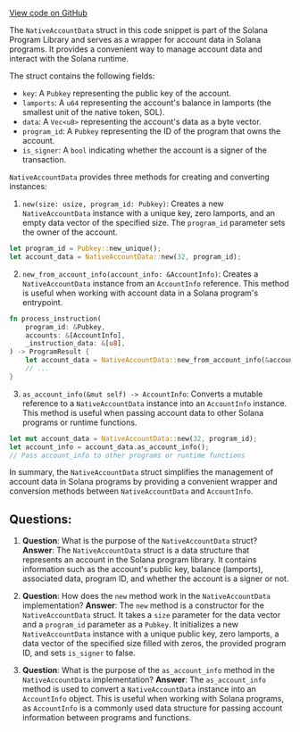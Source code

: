 [View code on GitHub](https://github.com/solana-labs/solana-program-library/token-swap/program/fuzz/src/native_account_data.rs)

The `NativeAccountData` struct in this code snippet is part of the Solana Program Library and serves as a wrapper for account data in Solana programs. It provides a convenient way to manage account data and interact with the Solana runtime.

The struct contains the following fields:
- `key`: A `Pubkey` representing the public key of the account.
- `lamports`: A `u64` representing the account's balance in lamports (the smallest unit of the native token, SOL).
- `data`: A `Vec<u8>` representing the account's data as a byte vector.
- `program_id`: A `Pubkey` representing the ID of the program that owns the account.
- `is_signer`: A `bool` indicating whether the account is a signer of the transaction.

`NativeAccountData` provides three methods for creating and converting instances:

1. `new(size: usize, program_id: Pubkey)`: Creates a new `NativeAccountData` instance with a unique key, zero lamports, and an empty data vector of the specified size. The `program_id` parameter sets the owner of the account.

```rust
let program_id = Pubkey::new_unique();
let account_data = NativeAccountData::new(32, program_id);
```

2. `new_from_account_info(account_info: &AccountInfo)`: Creates a `NativeAccountData` instance from an `AccountInfo` reference. This method is useful when working with account data in a Solana program's entrypoint.

```rust
fn process_instruction(
    program_id: &Pubkey,
    accounts: &[AccountInfo],
    _instruction_data: &[u8],
) -> ProgramResult {
    let account_data = NativeAccountData::new_from_account_info(&accounts[0]);
    // ...
}
```

3. `as_account_info(&mut self) -> AccountInfo`: Converts a mutable reference to a `NativeAccountData` instance into an `AccountInfo` instance. This method is useful when passing account data to other Solana programs or runtime functions.

```rust
let mut account_data = NativeAccountData::new(32, program_id);
let account_info = account_data.as_account_info();
// Pass account_info to other programs or runtime functions
```

In summary, the `NativeAccountData` struct simplifies the management of account data in Solana programs by providing a convenient wrapper and conversion methods between `NativeAccountData` and `AccountInfo`.
## Questions: 
 1. **Question**: What is the purpose of the `NativeAccountData` struct?
   **Answer**: The `NativeAccountData` struct is a data structure that represents an account in the Solana program library. It contains information such as the account's public key, balance (lamports), associated data, program ID, and whether the account is a signer or not.

2. **Question**: How does the `new` method work in the `NativeAccountData` implementation?
   **Answer**: The `new` method is a constructor for the `NativeAccountData` struct. It takes a `size` parameter for the data vector and a `program_id` parameter as a `Pubkey`. It initializes a new `NativeAccountData` instance with a unique public key, zero lamports, a data vector of the specified size filled with zeros, the provided program ID, and sets `is_signer` to false.

3. **Question**: What is the purpose of the `as_account_info` method in the `NativeAccountData` implementation?
   **Answer**: The `as_account_info` method is used to convert a `NativeAccountData` instance into an `AccountInfo` object. This is useful when working with Solana programs, as `AccountInfo` is a commonly used data structure for passing account information between programs and functions.